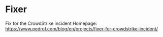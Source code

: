 # Fixer
 Fix for the CrowdStrike incident
Homepage: https://www.pedrof.com/blog/en/projects/fixer-for-crowdstrike-incident/